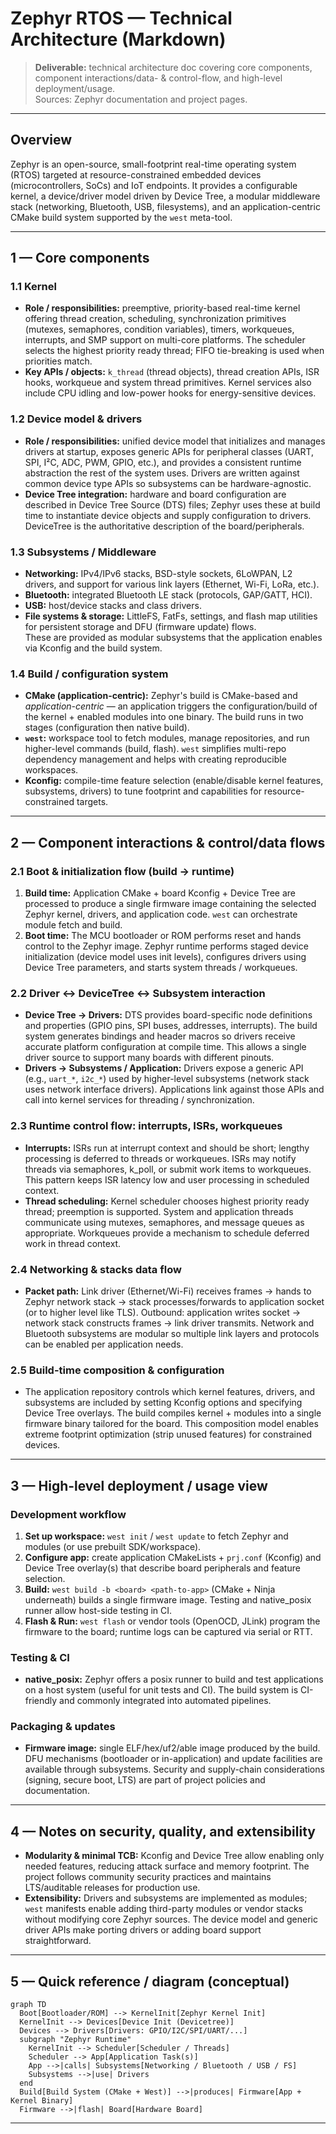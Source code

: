# Zephyr RTOS — Technical Architecture (Markdown)

> **Deliverable:** technical architecture doc covering core components, component interactions/data- & control-flow, and high-level deployment/usage.  
> Sources: Zephyr documentation and project pages.

---

## Overview
Zephyr is an open-source, small-footprint real-time operating system (RTOS) targeted at resource-constrained embedded devices (microcontrollers, SoCs) and IoT endpoints. It provides a configurable kernel, a device/driver model driven by Device Tree, a modular middleware stack (networking, Bluetooth, USB, filesystems), and an application-centric CMake build system supported by the `west` meta-tool.

---

## 1 — Core components

### 1.1 Kernel
- **Role / responsibilities:** preemptive, priority-based real-time kernel offering thread creation, scheduling, synchronization primitives (mutexes, semaphores, condition variables), timers, workqueues, interrupts, and SMP support on multi-core platforms. The scheduler selects the highest priority ready thread; FIFO tie-breaking is used when priorities match.  
- **Key APIs / objects:** `k_thread` (thread objects), thread creation APIs, ISR hooks, workqueue and system thread primitives. Kernel services also include CPU idling and low-power hooks for energy-sensitive devices.

### 1.2 Device model & drivers
- **Role / responsibilities:** unified device model that initializes and manages drivers at startup, exposes generic APIs for peripheral classes (UART, SPI, I²C, ADC, PWM, GPIO, etc.), and provides a consistent runtime abstraction the rest of the system uses. Drivers are written against common device type APIs so subsystems can be hardware-agnostic.  
- **Device Tree integration:** hardware and board configuration are described in Device Tree Source (DTS) files; Zephyr uses these at build time to instantiate device objects and supply configuration to drivers. DeviceTree is the authoritative description of the board/peripherals.

### 1.3 Subsystems / Middleware
- **Networking:** IPv4/IPv6 stacks, BSD-style sockets, 6LoWPAN, L2 drivers, and support for various link layers (Ethernet, Wi-Fi, LoRa, etc.).  
- **Bluetooth:** integrated Bluetooth LE stack (protocols, GAP/GATT, HCI).  
- **USB:** host/device stacks and class drivers.  
- **File systems & storage:** LittleFS, FatFs, settings, and flash map utilities for persistent storage and DFU (firmware update) flows.  
These are provided as modular subsystems that the application enables via Kconfig and the build system.

### 1.4 Build / configuration system
- **CMake (application-centric):** Zephyr's build is CMake-based and *application-centric* — an application triggers the configuration/build of the kernel + enabled modules into one binary. The build runs in two stages (configuration then native build).  
- **`west`:** workspace tool to fetch modules, manage repositories, and run higher-level commands (build, flash). `west` simplifies multi-repo dependency management and helps with creating reproducible workspaces.  
- **Kconfig:** compile-time feature selection (enable/disable kernel features, subsystems, drivers) to tune footprint and capabilities for resource-constrained targets.

---

## 2 — Component interactions & control/data flows

### 2.1 Boot & initialization flow (build → runtime)
1. **Build time:** Application CMake + board Kconfig + Device Tree are processed to produce a single firmware image containing the selected Zephyr kernel, drivers, and application code. `west` can orchestrate module fetch and build.  
2. **Boot time:** The MCU bootloader or ROM performs reset and hands control to the Zephyr image. Zephyr runtime performs staged device initialization (device model uses init levels), configures drivers using Device Tree parameters, and starts system threads / workqueues.

### 2.2 Driver ↔ DeviceTree ↔ Subsystem interaction
- **Device Tree → Drivers:** DTS provides board-specific node definitions and properties (GPIO pins, SPI buses, addresses, interrupts). The build system generates bindings and header macros so drivers receive accurate platform configuration at compile time. This allows a single driver source to support many boards with different pinouts.  
- **Drivers → Subsystems / Application:** Drivers expose a generic API (e.g., `uart_*`, `i2c_*`) used by higher-level subsystems (network stack uses network interface drivers). Applications link against those APIs and call into kernel services for threading / synchronization.

### 2.3 Runtime control flow: interrupts, ISRs, workqueues
- **Interrupts:** ISRs run at interrupt context and should be short; lengthy processing is deferred to threads or workqueues. ISRs may notify threads via semaphores, k_poll, or submit work items to workqueues. This pattern keeps ISR latency low and user processing in scheduled context.  
- **Thread scheduling:** Kernel scheduler chooses highest priority ready thread; preemption is supported. System and application threads communicate using mutexes, semaphores, and message queues as appropriate. Workqueues provide a mechanism to schedule deferred work in thread context.

### 2.4 Networking & stacks data flow
- **Packet path:** Link driver (Ethernet/Wi-Fi) receives frames → hands to Zephyr network stack → stack processes/forwards to application socket (or to higher level like TLS). Outbound: application writes socket → network stack constructs frames → link driver transmits. Network and Bluetooth subsystems are modular so multiple link layers and protocols can be enabled per application needs.

### 2.5 Build-time composition & configuration
- The application repository controls which kernel features, drivers, and subsystems are included by setting Kconfig options and specifying Device Tree overlays. The build compiles kernel + modules into a single firmware binary tailored for the board. This composition model enables extreme footprint optimization (strip unused features) for constrained devices.

---

## 3 — High-level deployment / usage view

### Development workflow
1. **Set up workspace:** `west init` / `west update` to fetch Zephyr and modules (or use prebuilt SDK/workspace).  
2. **Configure app:** create application CMakeLists + `prj.conf` (Kconfig) and Device Tree overlay(s) that describe board peripherals and feature selection.  
3. **Build:** `west build -b <board> <path-to-app>` (CMake + Ninja underneath) builds a single firmware image. Testing and native_posix runner allow host-side testing in CI.  
4. **Flash & Run:** `west flash` or vendor tools (OpenOCD, JLink) program the firmware to the board; runtime logs can be captured via serial or RTT.

### Testing & CI
- **native_posix:** Zephyr offers a posix runner to build and test applications on a host system (useful for unit tests and CI). The build system is CI-friendly and commonly integrated into automated pipelines.

### Packaging & updates
- **Firmware image:** single ELF/hex/uf2/able image produced by the build. DFU mechanisms (bootloader or in-application) and update facilities are available through subsystems. Security and supply-chain considerations (signing, secure boot, LTS) are part of project policies and documentation.

---

## 4 — Notes on security, quality, and extensibility
- **Modularity & minimal TCB:** Kconfig and Device Tree allow enabling only needed features, reducing attack surface and memory footprint. The project follows community security practices and maintains LTS/auditable releases for production use.  
- **Extensibility:** Drivers and subsystems are implemented as modules; `west` manifests enable adding third-party modules or vendor stacks without modifying core Zephyr sources. The device model and generic driver APIs make porting drivers or adding board support straightforward.

---

## 5 — Quick reference / diagram (conceptual)
```mermaid
graph TD
  Boot[Bootloader/ROM] --> KernelInit[Zephyr Kernel Init]
  KernelInit --> Devices[Device Init (Devicetree)]
  Devices --> Drivers[Drivers: GPIO/I2C/SPI/UART/...]
  subgraph "Zephyr Runtime"
    KernelInit --> Scheduler[Scheduler / Threads]
    Scheduler --> App[Application Task(s)]
    App -->|calls| Subsystems[Networking / Bluetooth / USB / FS]
    Subsystems -->|use| Drivers
  end
  Build[Build System (CMake + West)] -->|produces| Firmware[App + Kernel Binary]
  Firmware -->|flash| Board[Hardware Board]
```

---
